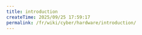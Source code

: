 ```yaml
---
title: introduction
createTime: 2025/09/25 17:59:17
permalink: /fr/wiki/cyber/hardware/introduction/
---
```

